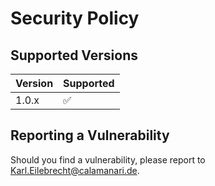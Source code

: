 # Security Policy

## Supported Versions

| Version | Supported          |
| ------- | ------------------ |
| 1.0.x   | :white_check_mark: |

## Reporting a Vulnerability

Should you find a vulnerability, please report to Karl.Eilebrecht@calamanari.de.
